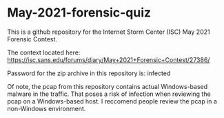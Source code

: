 # May-2021-forensic-quiz

This is a github repository for the Internet Storm Center (ISC) May 2021 Forensic Contest.

The context located here: https://isc.sans.edu/forums/diary/May+2021+Forensic+Contest/27386/

Password for the zip archive in this repository is: infected

Of note, the pcap from this repository contains actual Windows-based malware in the traffic.  That poses a risk of infection when reviewing the pcap on a Windows-based host.  I reccomend people review the pcap in a non-Windows environment.
